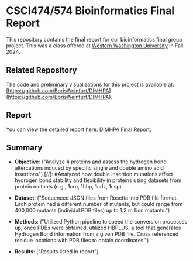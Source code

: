 # CSCI474/574 Bioinformatics Final Report

This repository contains the final report for our bioinformatics final group project. This was a class offered at [Western Washington University](https://www.wwu.edu/) in Fall 2024.
## Related Repository
The code and preliminary visualizations for this project is available at: [https://github.com/BorisWeinfurt/DIMHPA](https://github.com/BorisWeinfurt/DIMHPA).

## Report
You can view the detailed report here: [DIMHPA Final Report](DIMPHA%20Final%20Report.pdf).

## Summary
- **Objective**: ("Analyze 4 proteins and assess the hydrogen bond altercations induced by specific single and double amino acid insertions")
[//]: #Analyzed how double insertion mutations affect hydrogen bond stability and flexibility in proteins using datasets from protein mutants (e.g., 1crn, 1hhp, 1cdz, 1csp).

- **Dataset**: ("Sequenced JSON files from Rosetta into PDB file format. Each protein had a different number of mutants, but could range from 400,000 mutants (individal PDB files) up to 1.2 million mutants.")
- **Methods**: ("Utilized Python pipeline to speed the conversion processes up, once PDBs were obtained, utilized HBPLUS, a tool that generates Hydrogen Bond information from a given PDB file. Cross referenced residue locations with PDB files to obtain coordinates.")
- **Results**: ("Results listed in report")
